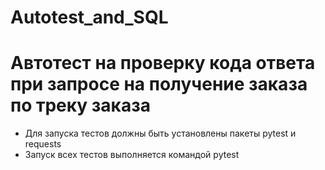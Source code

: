 # Autotest_and_SQL
# Автотест на проверку кода ответа при запросе на получение заказа по треку заказа
- Для запуска тестов должны быть установлены пакеты pytest и requests
- Запуск всех тестов выполняется командой pytest
